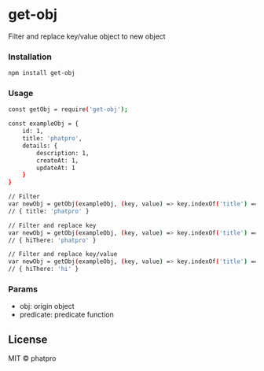 # get-obj

Filter and replace key/value object to new object

### Installation

```sh
npm install get-obj
```

### Usage

```sh
const getObj = require('get-obj');

const exampleObj = {
    id: 1,
    title: 'phatpro',
    details: {
        description: 1,
        createAt: 1,
        updateAt: 1
    }
}

// Filter
var newObj = getObj(exampleObj, (key, value) => key.indexOf('title') === 0)
// { title: 'phatpro' }

// Filter and replace key
var newObj = getObj(exampleObj, (key, value) => key.indexOf('title') === 0 && 'hiThere')
// { hiThere: 'phatpro' }

// Filter and replace key/value
var newObj = getObj(exampleObj, (key, value) => key.indexOf('title') === 0 && ['hiThere', 'hi'])
// { hiThere: 'hi' }
```

### Params

-   obj: origin object
-   predicate: predicate function

## License

MIT © phatpro
